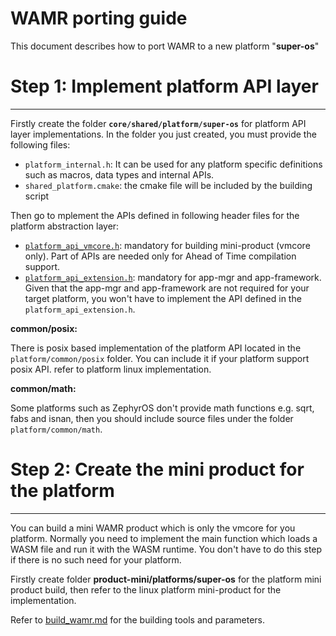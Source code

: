 
WAMR porting guide
=========================


This document describes how to port WAMR to a new platform "**super-os**"



# Step 1: Implement platform API layer

-------------------------
Firstly create the folder **`core/shared/platform/super-os`** for platform API layer implementations. In the folder you just created, you must provide the following files:

- `platform_internal.h`: It can be used for any platform specific definitions such as macros, data types and internal APIs.
- `shared_platform.cmake`: the cmake file will be included by the building script



Then go to mplement the APIs defined in following header files for the platform abstraction layer:

- [`platform_api_vmcore.h`](../core/shared/platform/include/platform_api_vmcore.h):   mandatory for building mini-product (vmcore only). Part of APIs are needed only for Ahead of Time compilation support. 
- [`platform_api_extension.h`](../core/shared/platform/include/platform_api_extension.h): mandatory for app-mgr and app-framework. Given that the app-mgr and app-framework are not required for your target platform, you won't have to implement the API defined in the `platform_api_extension.h`.



**common/posix:**

There is posix based implementation of the platform API located in the `platform/common/posix` folder. You can include it if your platform support posix API. refer to platform linux implementation.



**common/math:**

Some platforms such as ZephyrOS don't provide math functions e.g. sqrt, fabs and isnan, then you should include source files under the folder `platform/common/math`. 



# Step 2: Create the mini product for the platform

-------------------------
You can build a mini WAMR product which is only the vmcore for you platform. Normally you need to implement the main function which loads a WASM file and run it with the WASM runtime. You don't have to do this step if there is no such need for your platform.



Firstly create folder **product-mini/platforms/super-os** for the platform mini product build, then refer to the linux platform mini-product for the implementation.



Refer to [build_wamr.md](./build_wamr.md) for the building tools and parameters.



